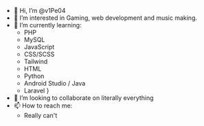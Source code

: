 - 👋 Hi, I’m @v1Pe04
- 👀 I’m interested in Gaming, web development and music making.
- 🌱 I’m currently learning:
  - PHP
  - MySQL
  - JavaScript
  - CSS/SCSS
  - Tailwind
  - HTML
  - Python
  - Android Studio / Java
  - Laravel
}
- 💞️ I’m looking to collaborate on literally everything
- 📫 How to reach me:
  - Really can't


<!---
NuutXD/NuutXD is a ✨ special ✨ repository because its `README.md` (this file) appears on your GitHub profile.
You can click the Preview link to take a look at your changes.
--->
